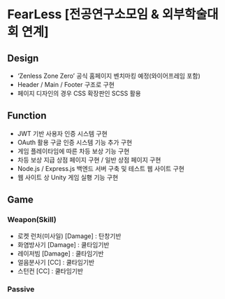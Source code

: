# FearLess [전공연구소모임 & 외부학술대회 연계]

## Design
- ‘Zenless Zone Zero’ 공식 홈페이지 벤치마킹 예정(와이어프레임 포함)
- Header / Main / Footer 구조로 구현
- 페이지 디자인의 경우 CSS 확장판인 SCSS 활용

## Function
- JWT 기반 사용자 인증 시스템 구현
- OAuth 활용 구글 인증 시스템 기능 추가 구현
- 게임 플레이타임에 따른 차등 보상 기능 구현
- 차등 보상 지급 상점 페이지 구현 / 일반 상점 페이지 구현
- Node.js / Express.js 백엔드 서버 구축 및 테스트 웹 사이트 구현
- 웹 사이트 상 Unity 게임 실횅 기능 구현

## Game

### Weapon(Skill)
- 로켓 런처(미사일) [Damage] : 탄창기반
- 화염방사기 [Damage] : 쿨타임기반
- 레이저빔 [Damage] : 쿨타임기반
- 얼음분사기 [CC] : 쿨타임기반
- 스턴컨 [CC] : 쿨타임기반

### Passive
